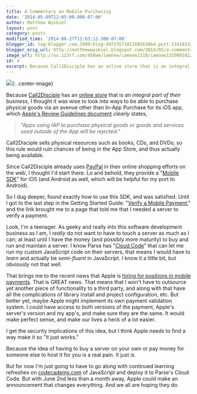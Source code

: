 ```yaml
---
title: A Commentary on Mobile Purchasing
date: '2014-05-09T12:05:00.000-07:00'
author: Matthew Wyskiel
layout: post
category: posts
modified_time: '2014-06-27T11:03:12.308-07:00'
blogger_id: tag:blogger.com,1999:blog-4972357101260263864.post-2161833238946548277
blogger_orig_url: http://matthewwyskiel.blogspot.com/2014/05/a-commentary-on-mobile-purchasing.html
image_url: http://us.123rf.com/450wm/iamnee/iamnee1310/iamnee131000102/22773625-a-shopping-cart-full-with-ram-computer-graphic-card-or-video-card-power-supply-unit-for-computer-and.jpg
id: 4
excerpt: Because Call2Disciple has an online store that is an integral part of their business, I thought it was wise to look into ways to be able to purchase physical goods via an avenue other than In-App Purchase for its iOS app...
---
```

[![](http://us.123rf.com/450wm/iamnee/iamnee1310/iamnee131000102/22773625-a-shopping-cart-full-with-ram-computer-graphic-card-or-video-card-power-supply-unit-for-computer-and.jpg)](http://us.123rf.com/450wm/iamnee/iamnee1310/iamnee131000102/22773625-a-shopping-cart-full-with-ram-computer-graphic-card-or-video-card-power-supply-unit-for-computer-and.jpg){: .center-image}

Because [Call2Disciple](https://itunes.apple.com/us/app/call2disciple/id833015192?mt=8&amp;ign-mpt=uo%3D4) has an [online store](http://www.call2disciple.com/#!shop/cfqo) that is _an integral part of their business_, I thought it was wise to look into ways to be able to purchase physical goods via an avenue other than In-App Purchase for its iOS app, which [Apple's Review Guidelines document](https://developer.apple.com/appstore/resources/approval/guidelines.html#purchasing-currencies)&nbsp;_clearly_&nbsp;states,</span>

> _"Apps using IAP to purchase physical goods or goods and services used outside of the App will be rejected."_

Call2Disciple sells physical resources such as books, CDs, and DVDs; so this rule would ruin chances of being in the App Store, and thus actually being available.

Since Call2Disciple already uses [PayPal](https://www.paypal.com/home) in their online shopping efforts on the web, I thought I'd start there. Lo and behold, they provide a "[Mobile SDK](https://developer.paypal.com/webapps/developer/docs/integration/mobile/mobile-sdk-overview/)" for iOS (and Android as well, which will be helpful for my port to Android).

So I dug deeper, found exactly how to use this SDK, and was satisfied. Until I got to the last step in the Getting Started Guide: "[Verify a Mobile Payment](https://developer.paypal.com/webapps/developer/docs/integration/mobile/verify-mobile-payment/)," and the link brought me to a page that told me that I needed a server to verify a payment.

Look, I'm a teenager. As geeky and really into this software development business as I am, I _really_ do not want to have to touch a server as much as I can; at least until I have the money (and possibly more maturity) to buy and run and maintain a server. I know Parse has "[Cloud Code](https://parse.com/docs/cloud_code_guide)" that can let me run my custom JavaScript code on their servers, that means I would have to _learn_ and actually be _semi-fluent_ in JavaScript. I know it a little bit, but obviously not that well.

That brings me to the recent news that Apple is [hiring for positions in mobile payments](http://www.cnet.com/news/apple-said-to-be-serious-about-moving-into-mobile-payments/). That is GREAT news. That means that I won't have to outsource yet another piece of functionality to a third party, and along with that have all the complications of library install and project configuration, etc. But better yet, maybe Apple might implement its own payment validation system. I could have access to both versions of the payment, Apple's server's version and my app's, and make sure they are the same. It would make perfect sense, and make our lives a heck of a lot easier.

I get the security implications of this idea, but I think Apple needs to find a way make it so "it just works."

Because the idea of having to buy a server on your own or pay money for someone else to host it for you is a real pain. It just is.

But for now I'm just going to have to go along with continued learning refreshes on [codecademy.com](http://codecademy.com/)&nbsp;of JavaScript and deploy it to Parse's Cloud Code. But with June 2nd less than a month away, Apple could make an announcement that changes everything. And we all are hoping they do.
